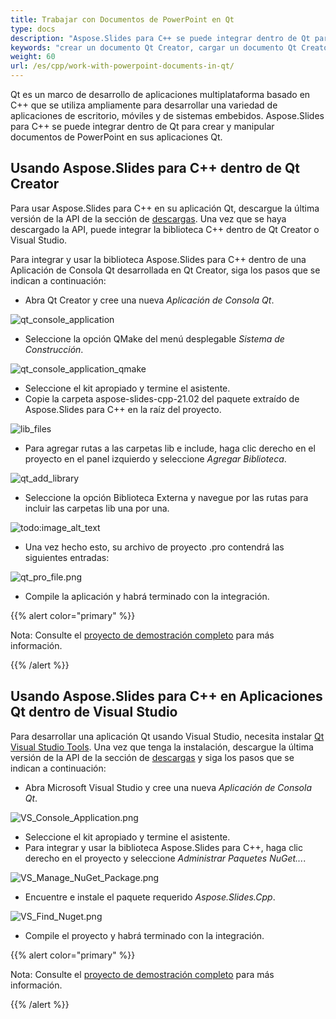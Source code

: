 ```yaml
---
title: Trabajar con Documentos de PowerPoint en Qt
type: docs
description: "Aspose.Slides para C++ se puede integrar dentro de Qt para crear y manipular documentos de PowerPoint en aplicaciones Qt."
keywords: "crear un documento Qt Creator, cargar un documento Qt Creator, usar Aspose C++ con Qt creator, cargar un documento Aspose C++, cargar formatos soportados por Aspose.Slides C++"
weight: 60
url: /es/cpp/work-with-powerpoint-documents-in-qt/
---
```


Qt es un marco de desarrollo de aplicaciones multiplataforma basado en C++ que se utiliza ampliamente para desarrollar una variedad de aplicaciones de escritorio, móviles y de sistemas embebidos. Aspose.Slides para C++ se puede integrar dentro de Qt para crear y manipular documentos de PowerPoint en sus aplicaciones Qt.

## Usando Aspose.Slides para C++ dentro de Qt Creator

Para usar Aspose.Slides para C++ en su aplicación Qt, descargue la última versión de la API de la sección de [descargas](https://downloads.aspose.com/slides/cpp). Una vez que se haya descargado la API, puede integrar la biblioteca C++ dentro de Qt Creator o Visual Studio.

Para integrar y usar la biblioteca Aspose.Slides para C++ dentro de una Aplicación de Consola Qt desarrollada en Qt Creator, siga los pasos que se indican a continuación:

- Abra Qt Creator y cree una nueva *Aplicación de Consola Qt*.

![qt_console_application](qt-console-application.png)

- Seleccione la opción QMake del menú desplegable *Sistema de Construcción*.

![qt_console_application_qmake](qt-console-application-qmake.png)

- Seleccione el kit apropiado y termine el asistente.
- Copie la carpeta aspose-slides-cpp-21.02 del paquete extraído de Aspose.Slides para C++ en la raíz del proyecto.

![lib_files](aspose.slides-lib-files.png)

- Para agregar rutas a las carpetas lib e include, haga clic derecho en el proyecto en el panel izquierdo y seleccione *Agregar Biblioteca*.

![qt_add_library](qt_add_library.png)

- Seleccione la opción Biblioteca Externa y navegue por las rutas para incluir las carpetas lib una por una.

![todo:image_alt_text](qt-add-external-library.png)

- Una vez hecho esto, su archivo de proyecto .pro contendrá las siguientes entradas:

![qt_pro_file.png](qt-pro-file.png)

- Compile la aplicación y habrá terminado con la integración.  

{{% alert color="primary" %}}

Nota: Consulte el [proyecto de demostración completo](https://github.com/aspose-slides/Aspose.Slides-for-C/tree/master/QtDemos/QtCreator/Qt_AsposeSlides_QMake) para más información.

{{% /alert %}}

## Usando Aspose.Slides para C++ en Aplicaciones Qt dentro de Visual Studio

Para desarrollar una aplicación Qt usando Visual Studio, necesita instalar [Qt Visual Studio Tools](https://marketplace.visualstudio.com/items?itemName=TheQtCompany.QtVisualStudioTools-19123). Una vez que tenga la instalación, descargue la última versión de la API de la sección de [descargas](https://downloads.aspose.com/slides/cpp) y siga los pasos que se indican a continuación:

- Abra Microsoft Visual Studio y cree una nueva *Aplicación de Consola Qt*.

![VS_Console_Application.png](vs-console-application.png)

- Seleccione el kit apropiado y termine el asistente.
- Para integrar y usar la biblioteca Aspose.Slides para C++, haga clic derecho en el proyecto y seleccione *Administrar Paquetes NuGet...*.

![VS_Manage_NuGet_Package.png](vs-manage-nuget-package.png)

- Encuentre e instale el paquete requerido *Aspose.Slides.Cpp*.

![VS_Find_Nuget.png](vs-find-nuget.png)

- Compile el proyecto y habrá terminado con la integración.  

{{% alert color="primary" %}}

Nota: Consulte el [proyecto de demostración completo](https://github.com/aspose-slides/Aspose.Slides-for-C/tree/master/QtDemos/Visual%20Studio/Qt_AsposeSlides_VS) para más información.

{{% /alert %}}